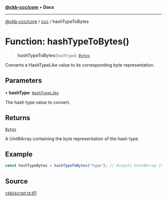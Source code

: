 [**@ckb-ccc/core**](README.md) • **Docs**

***

[@ckb-ccc/core](README.md) / [ccc](Namespace.ccc.md) / hashTypeToBytes

# Function: hashTypeToBytes()

> **hashTypeToBytes**(`hashType`): [`Bytes`](ccc.Type.Bytes.md)

Converts a HashTypeLike value to its corresponding byte representation.

## Parameters

• **hashType**: [`HashTypeLike`](ccc.Type.HashTypeLike.md)

The hash type value to convert.

## Returns

[`Bytes`](ccc.Type.Bytes.md)

A Uint8Array containing the byte representation of the hash type.

## Example

```typescript
const hashTypeBytes = hashTypeToBytes("type"); // Outputs Uint8Array [0]
```

## Source

[ckb/script.ts:61](https://github.com/SpectreMercury/ccc/blob/df48adb02ef9cfbc211311f00ecef869462de5fa/packages/core/src/ckb/script.ts#L61)
